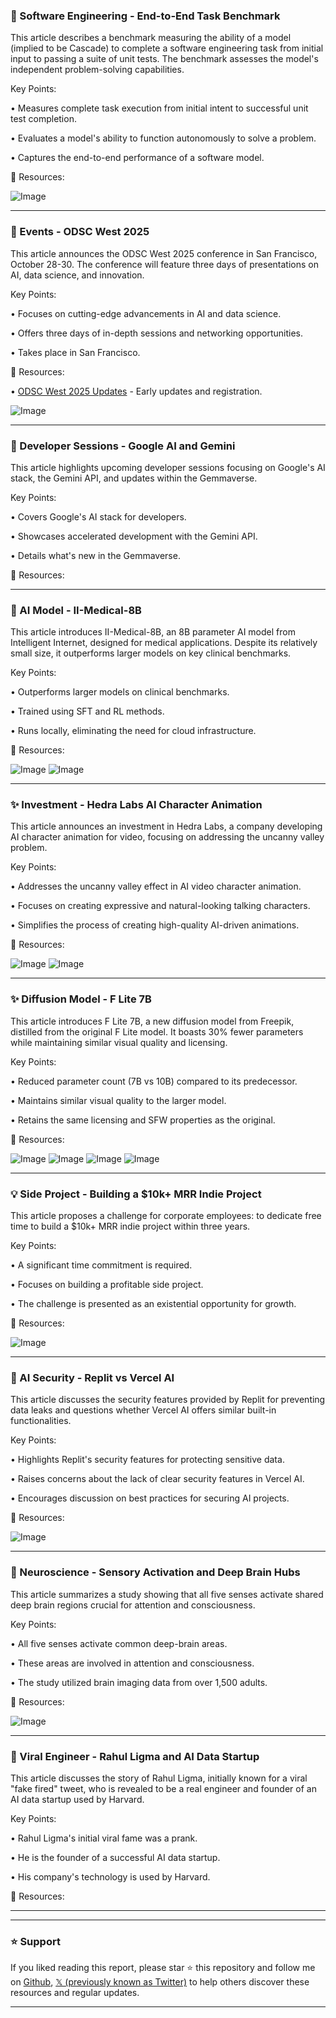 ### 🤖 Software Engineering - End-to-End Task Benchmark

This article describes a benchmark measuring the ability of a model (implied to be Cascade) to complete a software engineering task from initial input to passing a suite of unit tests.  The benchmark assesses the model's independent problem-solving capabilities.


Key Points:

• Measures complete task execution from initial intent to successful unit test completion.

• Evaluates a model's ability to function autonomously to solve a problem.

• Captures the end-to-end performance of a software model.


🔗 Resources:

![Image](https://pbs.twimg.com/media/GrBnaLeaAAAbhc3?format=png&name=small)


---

### 🚀 Events - ODSC West 2025

This article announces the ODSC West 2025 conference in San Francisco, October 28-30. The conference will feature three days of presentations on AI, data science, and innovation.


Key Points:

• Focuses on cutting-edge advancements in AI and data science.

• Offers three days of in-depth sessions and networking opportunities.

• Takes place in San Francisco.


🔗 Resources:

• [ODSC West 2025 Updates](https://hubs.li/Q03mQ3TP0) - Early updates and registration.

![Image](https://pbs.twimg.com/media/GrBhJRqXQAAmtu2?format=jpg&name=small)


---

### 🤖 Developer Sessions - Google AI and Gemini

This article highlights upcoming developer sessions focusing on Google's AI stack, the Gemini API, and updates within the Gemmaverse.


Key Points:

• Covers Google's AI stack for developers.

• Showcases accelerated development with the Gemini API.

• Details what's new in the Gemmaverse.


🔗 Resources:


---

### 🤖 AI Model - II-Medical-8B

This article introduces II-Medical-8B, an 8B parameter AI model from Intelligent Internet, designed for medical applications. Despite its relatively small size, it outperforms larger models on key clinical benchmarks.


Key Points:

• Outperforms larger models on clinical benchmarks.

• Trained using SFT and RL methods.

• Runs locally, eliminating the need for cloud infrastructure.


🔗 Resources:

![Image](https://pbs.twimg.com/media/GrBg23MaMAAl9lH?format=jpg&name=small)
![Image](https://pbs.twimg.com/media/Gq_dP7hXYAAfhN7?format=jpg&name=240x240)


---

### ✨ Investment - Hedra Labs AI Character Animation

This article announces an investment in Hedra Labs, a company developing AI character animation for video, focusing on addressing the uncanny valley problem.


Key Points:

• Addresses the uncanny valley effect in AI video character animation.

• Focuses on creating expressive and natural-looking talking characters.

• Simplifies the process of creating high-quality AI-driven animations.


🔗 Resources:

![Image](https://pbs.twimg.com/media/GrAHncQaAAIoudK?format=png&name=small)
![Image](https://pbs.twimg.com/amplify_video_thumb/1923045419007062016/img/RpktBB7EpIoeIl76.jpg)


---

### ✨ Diffusion Model - F Lite 7B

This article introduces F Lite 7B, a new diffusion model from Freepik, distilled from the original F Lite model.  It boasts 30% fewer parameters while maintaining similar visual quality and licensing.


Key Points:

• Reduced parameter count (7B vs 10B) compared to its predecessor.

• Maintains similar visual quality to the larger model.

• Retains the same licensing and SFW properties as the original.


🔗 Resources:

![Image](https://pbs.twimg.com/media/Gqvliv_WwAA1EIw?format=jpg&name=360x360)
![Image](https://pbs.twimg.com/media/Gqvlke7WYAA4URK?format=jpg&name=360x360)
![Image](https://pbs.twimg.com/media/GqvlmyHWsAALmeb?format=jpg&name=360x360)
![Image](https://pbs.twimg.com/media/GqvloviXQAAEAfh?format=jpg&name=360x360)


---

### 💡 Side Project - Building a $10k+ MRR Indie Project

This article proposes a challenge for corporate employees: to dedicate free time to build a $10k+ MRR indie project within three years.


Key Points:

•  A significant time commitment is required.

•  Focuses on building a profitable side project.

•  The challenge is presented as an existential opportunity for growth.


🔗 Resources:

![Image](https://pbs.twimg.com/media/Gq9jGQ3aAAIX0xq?format=jpg&name=small)


---

### 🤖 AI Security - Replit vs Vercel AI

This article discusses the security features provided by Replit for preventing data leaks and questions whether Vercel AI offers similar built-in functionalities.


Key Points:

• Highlights Replit's security features for protecting sensitive data.

• Raises concerns about the lack of clear security features in Vercel AI.

• Encourages discussion on best practices for securing AI projects.


🔗 Resources:

![Image](https://pbs.twimg.com/amplify_video_thumb/1923030632235782144/img/1KKOkJQOLP0i9g6P.jpg)


---

### 🤖 Neuroscience - Sensory Activation and Deep Brain Hubs

This article summarizes a study showing that all five senses activate shared deep brain regions crucial for attention and consciousness.


Key Points:

• All five senses activate common deep-brain areas.

• These areas are involved in attention and consciousness.

• The study utilized brain imaging data from over 1,500 adults.


🔗 Resources:

![Image](https://pbs.twimg.com/media/GrBVLnsX0AAQgsj?format=jpg&name=small)


---

### 🤖 Viral Engineer - Rahul Ligma and AI Data Startup

This article discusses the story of Rahul Ligma, initially known for a viral "fake fired" tweet, who is revealed to be a real engineer and founder of an AI data startup used by Harvard.


Key Points:

•  Rahul Ligma's initial viral fame was a prank.

•  He is the founder of a successful AI data startup.

•  His company's technology is used by Harvard.


🔗 Resources:

---


---

### ⭐️ Support

If you liked reading this report, please star ⭐️ this repository and follow me on [Github](https://github.com/Drix10), [𝕏 (previously known as Twitter)](https://x.com/DRIX_10_) to help others discover these resources and regular updates.

---